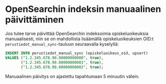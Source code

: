 # OpenSearchin indeksin manuaalinen päivittäminen

Jos tulee tarve päivittää OpenSearchin indeksoimia opiskeluoikeuksia manuaalisesti, niin se on mahdollista lisäämällä
opiskeluoikeuksien OID:t `perustiedot_manual_sync`-tauluun seuraavalla kyselyllä:

```sql
INSERT INTO perustiedot_manual_sync (opiskeluoikeus_oid, upsert)
VALUES ("1.2.345.678.90.00000000000", true),
       ("1.2.345.678.90.00000000001", true),
       ("1.2.345.678.90.00000000002", true);
```

Manuaalinen päivitys on ajastettu tapahtumaan 5 minuutin välein.
